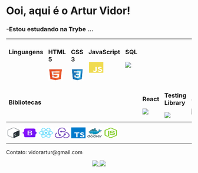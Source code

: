 <h1>Ooi, aqui é o Artur Vidor!</h1>

<h3>-Estou estudando na Trybe ...</h3>

<table>
  <tbody>
    <tr style="display: flex;">
      <td>
        <h3>Linguagens</h3>
      </td>
      <td>
        <h3>HTML 5</h3>
       <img align="center" alt="HTML" height="30" width="40" src="https://raw.githubusercontent.com/devicons/devicon/master/icons/html5/html5-original.svg">
      </td>
      <td>
        <h3>CSS 3</h3>
       <img align="center" alt="CSS" height="30" width="40" src="https://raw.githubusercontent.com/devicons/devicon/master/icons/css3/css3-original.svg">
      </td>
      <td>
        <h3>JavaScript</h3>
  <img align="center" alt="Js" height="30" width="40" src="https://raw.githubusercontent.com/devicons/devicon/master/icons/javascript/javascript-plain.svg">
      </td>
      <td>
        <h3>SQL</h3>
<img height="50em" src="https://cdn-bdkok.nitrocdn.com/zASfOZhMHRaGYpKaSOphFIhUcxxDXZOx/assets/static/optimized/rev-ae4e470/wp-content/uploads/2021/09/com037-600x600.jpg" />
      </td>
    </tr>
    <tr>
      <td>
        <h3>Bibliotecas</h3>
      </td>
      <td>
        <h3>React</h3>
        <img height="50em" src="https://user-images.githubusercontent.com/90942386/187542014-c4f6c276-802e-4bd8-93c8-2d679a21f348.png" />
      </td>
      <td>
        <h3>Testing Library</h3>
      <img height="50em" src="https://testing-library.com/img/octopus-128x128.png" />
      </td>
      <td>
        <h3>JEST</h3>
        <img height="50em" src="https://seeklogo.com/images/J/jest-logo-F9901EBBF7-seeklogo.com.png" />
      </td>
      <td>
        <h3>REDUX</h3>
<img height="50em" src="https://upload.wikimedia.org/wikipedia/commons/4/49/Redux.png" />
      </td>
            <td>
        <h3>MySQL</h3>
  <img align="center" alt="mysql" height="45" width="60" src="https://raw.githubusercontent.com/devicons/devicon/master/icons/mysql/mysql-original-wordmark.svg">
      </td>
    </tr>
  </tbody>
</table>

<div>
  <img align="center" alt="bash" height="30" width="40" src="https://raw.githubusercontent.com/devicons/devicon/master/icons/bash/bash-original.svg">
  
  
  <img align="center" alt="bootstrap" height="30" width="40" src="https://raw.githubusercontent.com/devicons/devicon/master/icons/bootstrap/bootstrap-original.svg">

  <img align="center" alt="React" height="30" width="40" src="https://raw.githubusercontent.com/devicons/devicon/master/icons/react/react-original.svg">
  <img align="center" alt="redux" height="30" width="40" src="https://raw.githubusercontent.com/devicons/devicon/master/icons/redux/redux-original.svg">

<img align="center" alt="typescript" height="30" width="40" src="https://raw.githubusercontent.com/devicons/devicon/master/icons/typescript/typescript-original.svg">
<img align="center" alt="docker" height="30" width="40" src="https://raw.githubusercontent.com/devicons/devicon/master/icons/docker/docker-original-wordmark.svg">
<img align="center" alt="node.js" height="30" width="40" src="https://raw.githubusercontent.com/devicons/devicon/master/icons/nodejs/nodejs-original.svg">
</div>

---

<p>Contato: vidorartur@gmail.com</p>

<div align="center">
<a href="https://github.com/vidorartur">
<img height="155em" src="https://github-readme-stats.vercel.app/api?username=vidorartur&theme=dark&show_icons=true"/>
<img height="155em" src="https://github-readme-stats.vercel.app/api/top-langs/?username=vidorartur&layout=compact&langs_count=7&theme=dark"/>
</div>



